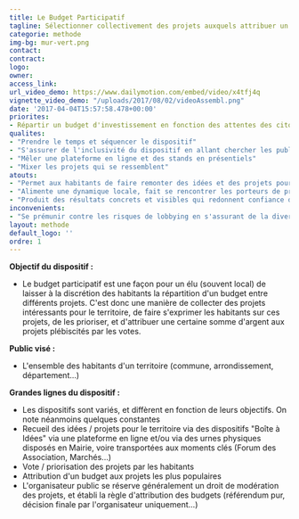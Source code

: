 ```yaml
---
title: Le Budget Participatif
tagline: Sélectionner collectivement des projets auxquels attribuer un budget
categorie: methode
img-bg: mur-vert.png
contact:
contract:
logo:
owner:
access_link:
url_video_demo: https://www.dailymotion.com/embed/video/x4tfj4q
vignette_video_demo: "/uploads/2017/08/02/videoAssembl.png"
date: '2017-04-04T15:57:58.478+00:00'
priorites:
- Répartir un budget d'investissement en fonction des attentes des citoyens pour leur ville
qualites:
- "Prendre le temps et séquencer le dispositif"
- "S'assurer de l'inclusivité du dispositif en allant chercher les publics éloignés"
- "Mêler une plateforme en ligne et des stands en présentiels"
- "Mixer les projets qui se ressemblent"
atouts:
- "Permet aux habitants de faire remonter des idées et des projets pour leur territoire"
- "Alimente une dynamique locale, fait se rencontrer les porteurs de projets et les habitants"
- "Produit des résultats concrets et visibles qui redonnent confiance dans la participation"
inconvenients:
- "Se prémunir contre les risques de lobbying en s'assurant de la diversité des publics touchés et d'un nombre suffisant de participants"
layout: methode
default_logo: ''
ordre: 1
---
```


**Objectif du dispositif :**
* Le budget participatif est une façon pour un élu (souvent local) de laisser à la discrétion des habitants la répartition d'un budget entre différents projets. C'est donc une manière de collecter des projets intéressants pour le territoire, de faire s'exprimer les habitants sur ces projets, de les prioriser, et d'attribuer une certaine somme d'argent aux projets plébiscités par les votes.

**Public visé :**
* L'ensemble des habitants d'un territoire (commune, arrondissement, département...)
 
**Grandes lignes du  dispositif :** 
* Les dispositifs sont variés, et diffèrent en fonction de leurs objectifs. On note néanmoins quelques constantes
* Recueil des idées / projets pour le territoire via des dispositifs "Boîte à Idées" via une plateforme en ligne et/ou via des urnes physiques disposés en Mairie, voire transportées aux moments clés (Forum des Association, Marchés...)
* Vote / priorisation des projets par les habitants
* Attribution d'un budget aux projets les plus populaires
* L'organisateur public se réserve généralement un droit de modération des projets, et établi la règle d'attribution des budgets (référendum pur, décision finale par l'organisateur uniquement...)
